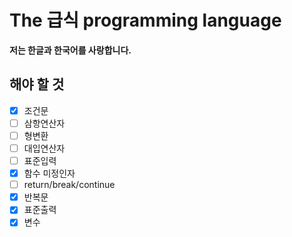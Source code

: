# The 급식 programming language
**저는 한글과 한국어를 사랑합니다.**

## 해야 할 것
 - [x] 조건문
 - [ ] 삼항연산자
 - [ ] 형변환
 - [ ] 대입연산자
 - [ ] 표준입력
 - [x] 함수 미정인자
 - [ ] return/break/continue
 - [x] 반복문
 - [x] 표준출력
 - [x] 변수
